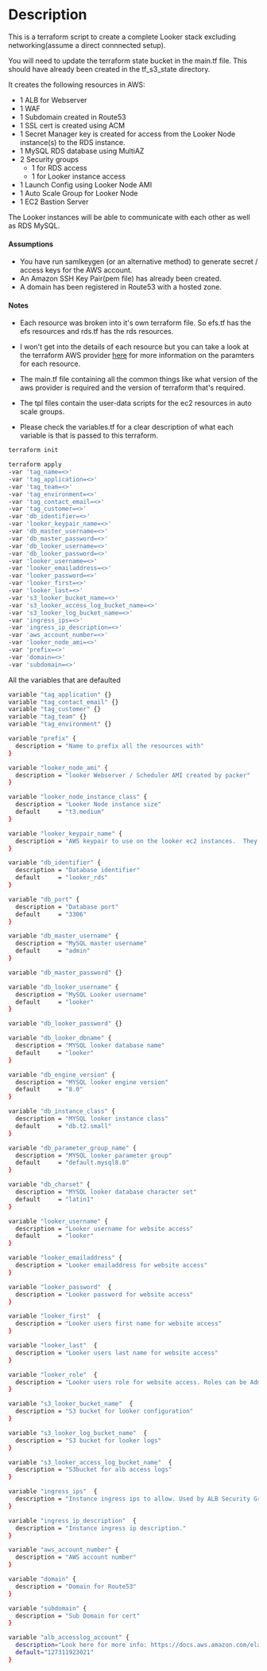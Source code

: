 # Description

This is a terraform script to create a complete Looker stack excluding networking(assume a direct connnected setup).

You will need to update the terraform state bucket in the main.tf file.  This should have already been created in the tf_s3_state directory.

It creates the following resources in AWS:

- 1 ALB for Webserver
- 1 WAF
- 1 Subdomain created in Route53
- 1 SSL cert is created using ACM
- 1 Secret Manager key is created for access from the Looker Node instance(s) to the RDS instance.
- 1 MySQL RDS database using MultiAZ
- 2 Security groups
  - 1 for RDS access
  - 1 for Looker instance access
- 1 Launch Config using Looker Node AMI
- 1 Auto Scale Group for Looker Node
- 1 EC2 Bastion Server

The Looker instances will be able to communicate with each other as well as RDS MySQL.

#### Assumptions

* You have run samlkeygen (or an alternative method) to generate secret / access keys for the AWS account.
* An Amazon SSH Key Pair(pem file) has already been created.
* A domain has been registered in Route53 with a hosted zone.

#### Notes

* Each resource was broken into it's own terraform file.  So efs.tf has the efs resources and rds.tf has the rds resources.  

* I won't get into the details of each resource but you can take a look at the terraform AWS provider [here](https://www.terraform.io/docs/providers/aws/index.html) for more information on the paramters for each resource.

* The main.tf file containing all the common things like what version of the aws provider is required and the version of terraform that's required.

* The tpl files contain the user-data scripts for the ec2 resources in auto scale groups.

* Please check the variables.tf for a clear description of what each variable is that is passed to this terraform.

```bash
terraform init
```

```bash
terraform apply
-var 'tag_name=<>'
-var 'tag_application=<>'
-var 'tag_team=<>'
-var 'tag_environment=<>'
-var 'tag_contact_email=<>'
-var 'tag_customer=<>'
-var 'db_identifier=<>'
-var 'looker_keypair_name=<>'
-var 'db_master_username=<>'
-var 'db_master_password=<>'
-var 'db_looker_username=<>'
-var 'db_looker_password=<>'
-var 'looker_username=<>'
-var 'looker_emailaddress=<>'
-var 'looker_password=<>'
-var 'looker_first=<>'
-var 'looker_last=<>'
-var 's3_looker_bucket_name=<>'
-var 's3_looker_access_log_bucket_name=<>'
-var 's3_looker_log_bucket_name=<>'
-var 'ingress_ips=<>'
-var 'ingress_ip_description=<>'
-var 'aws_account_number=<>'
-var 'looker_node_ami=<>'
-var 'prefix=<>'
-var 'domain=<>'
-var 'subdomain=<>'
```

All the variables that are defaulted

```bash
variable "tag_application" {}
variable "tag_contact_email" {}
variable "tag_customer" {}
variable "tag_team" {}
variable "tag_environment" {}

variable "prefix" {
  description = "Name to prefix all the resources with"
}

variable "looker_node_ami" {
  description = "looker Webserver / Scheduler AMI created by packer"
}

variable "looker_node_instance_class" {
  description = "Looker Node instance size"
  default     = "t3.medium"
}

variable "looker_keypair_name" {
  description = "AWS keypair to use on the looker ec2 instances.  They will need to be rotated."
}

variable "db_identifier" {
  description = "Database identifier"
  default     = "looker_rds"
}

variable "db_port" {
  description = "Database port"
  default     = "3306"
}

variable "db_master_username" {
  description = "MySQL master username"
  default     = "admin"
}

variable "db_master_password" {}

variable "db_looker_username" {
  description = "MySQL Looker username"
  default     = "looker"
}

variable "db_looker_password" {}

variable "db_looker_dbname" {
  description = "MYSQL looker database name"
  default     = "looker"
}

variable "db_engine_version" {
  description = "MYSQL looker engine version"
  default     = "8.0"
}

variable "db_instance_class" {
  description = "MYSQL looker instance class"
  default     = "db.t2.small"
}

variable "db_parameter_group_name" {
  description = "MYSQL looker parameter group"
  default     = "default.mysql8.0"
}

variable "db_charset" {
  description = "MYSQL looker database character set"
  default     = "latin1"
}

variable "looker_username" {
  description = "Looker username for website access"
  default     = "looker"
}

variable "looker_emailaddress" {
  description = "Looker emailaddress for website access"
}

variable "looker_password"  {
  description = "Looker password for website access"
}

variable "looker_first"  {
  description = "Looker users first name for website access"
}

variable "looker_last"  {
  description = "Looker users last name for website access"
}

variable "looker_role"  {
  description = "Looker users role for website access. Roles can be Admin, User, Op, Viewer, and Public"
}

variable "s3_looker_bucket_name"  {
  description = "S3 bucket for looker configuration"
}

variable "s3_looker_log_bucket_name"  {
  description = "S3 bucket for looker logs"
}

variable "s3_looker_access_log_bucket_name"  {
  description = "S3bucket for alb access logs"
}

variable "ingress_ips"  {
  description = "Instance ingress ips to allow. Used by ALB Security Group and WAF"
}

variable "ingress_ip_description"  {
  description = "Instance ingress ip description."
}

variable "aws_account_number" {
  description = "AWS account number"  
}

variable "domain" {
  description = "Domain for Route53"  
}

variable "subdomain" {
  description = "Sub Domain for cert"
}

variable "alb_accesslog_account" {
  description="Look here for more info: https://docs.aws.amazon.com/elasticloadbalancing/latest/application/load-balancer-access-logs.html#access-logging-bucket-permissions"
  default="127311923021"
}
```
